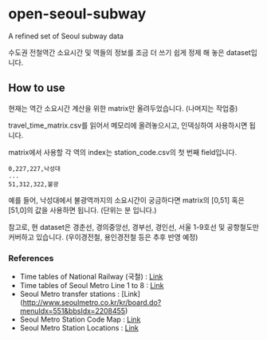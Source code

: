 # open-seoul-subway
A refined set of Seoul subway data 

수도권 전철역간 소요시간 및 역들의 정보를 조금 더 쓰기 쉽게 정제 해 놓은 dataset입니다.

## How to use

현재는 역간 소요시간 계산을 위한 matrix만 올려두었습니다. (나머지는 작업중)

travel_time_matrix.csv를 읽어서 메모리에 올려놓으시고, 인덱싱하여 사용하시면 됩니다.

matrix에서 사용할 각 역의 index는 station_code.csv의 첫 번째 field입니다.

```
0,227,227,낙성대
...
51,312,322,불광
```
예를 들어, 낙성대에서 불광역까지의 소요시간이 궁금하다면 matrix의 [0,51] 혹은 [51,0]의 값을 사용하면 됩니다. (단위는 분 입니다.)

참고로, 현 dataset은 경춘선, 경의중앙선, 경부선, 경인선, 서울 1-9호선 및 공항철도만 커버하고 있습니다. (우이경전철, 용인경전철 등은 추후 반영 예정)

### References

- Time tables of National Railway (국철) : [Link](http://www.letskorail.com/ebizcom/cs/guide/guide/guide11.do)
- Time tables of Seoul Metro Line 1 to 8 : [Link](http://www.seoulmetro.co.kr/kr/board.do?menuIdx=546&bbsIdx=2209228)
- Seoul Metro transfer stations : [Link] (http://www.seoulmetro.co.kr/kr/board.do?menuIdx=551&bbsIdx=2208455)
- Seoul Metro Station Code Map : [Link](https://data.seoul.go.kr/dataList/OA-15442/S/1/datasetView.do)
- Seoul Metro Station Locations : [Link](https://data.seoul.go.kr/dataList/OA-118/S/1/datasetView.do) 
